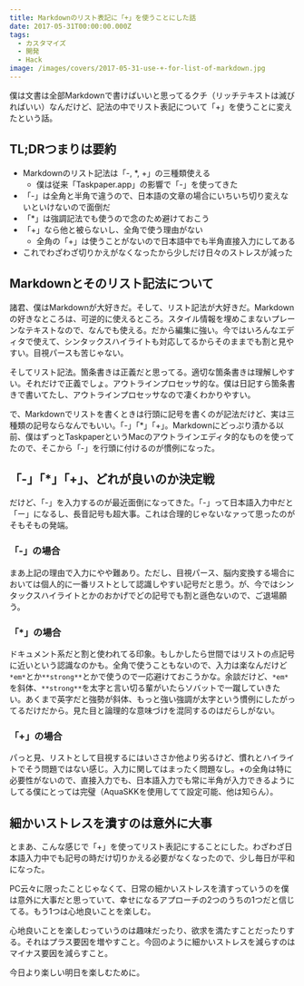 ```yaml
---
title: Markdownのリスト表記に「+」を使うことにした話
date: 2017-05-31T00:00:00.000Z
tags:
  - カスタマイズ
  - 開発
  - Hack
image: /images/covers/2017-05-31-use-+-for-list-of-markdown.jpg
---
```

僕は文書は全部Markdownで書けばいいと思ってるクチ（リッチテキストは滅びればいい）なんだけど、記法の中でリスト表記について「+」を使うことに変えたという話。

TL;DRつまりは要約
------------------------------------------------------------
+ Markdownのリスト記法は「-, *, +」の三種類使える
  + 僕は従来「Taskpaper.app」の影響で「-」を使ってきた
+ 「-」は全角と半角で違うので、日本語の文章の場合にいちいち切り変えないといけないので面倒だ
+ 「*」は強調記法でも使うので念のため避けておこう
+ 「+」なら他と被らないし、全角で使う理由がない
  + 全角の「+」は使うことがないので日本語中でも半角直接入力にしてある
+ これでわざわざ切りかえがなくなったから少しだけ日々のストレスが減った

Markdownとそのリスト記法について
------------------------------------------------------------
諸君、僕はMarkdownが大好きだ。そして、リスト記法が大好きだ。Markdownの好きなところは、可逆的に使えるところ。スタイル情報を埋めこまないプレーンなテキストなので、なんでも使える。だから編集に強い。今ではいろんなエディタで使えて、シンタックスハイライトも対応してるからそのままでも割と見やすい。目視パースも苦じゃない。

そしてリスト記法。箇条書きは正義だと思ってる。適切な箇条書きは理解しやすい。それだけで正義でしょ。アウトラインプロセッサ的な。僕は日記すら箇条書きで書いてたし、アウトラインプロセッサなので凄くわかりやすい。

で、Markdownでリストを書くときは行頭に記号を書くのが記法だけど、実は三種類の記号ならなんでもいい。「-」「*」「+」。Markdownにどっぷり漬かる以前、僕はずっとTaskpaperというMacのアウトラインエディタ的なものを使ってたので、そこから「-」を行頭に付けるのが慣例になった。

「-」「*」「+」、どれが良いのか決定戦
------------------------------------------------------------
だけど、「-」を入力するのが最近面倒になってきた。「-」って日本語入力中だと「ー」になるし、長音記号も超大事。これは合理的じゃないなァって思ったのがそもそもの発端。

### 「-」の場合
まあ上記の理由で入力にやや難あり。ただし、目視パース、脳内変換する場合においては個人的に一番リストとして認識しやすい記号だと思う。が、今ではシンタックスハイライトとかのおかげでどの記号でも割と遜色ないので、ご退場願う。

### 「*」の場合
ドキュメント系だと割と使われてる印象。もしかしたら世間ではリストの点記号に近いという認識なのかも。全角で使うこともないので、入力は楽なんだけど`*em*`とか`**strong**`とかで使うので一応避けておこうかな。余談だけど、`*em*`を斜体、`**strong**`を太字と言い切る輩がいたらソバットで一蹴していきたい。あくまで英字だと強勢が斜体、もっと強い強調が太字という慣例にしたがってるだけだから。見た目と論理的な意味づけを混同するのはだらしがない。

### 「+」の場合
パっと見、リストとして目視するにはいささか他より劣るけど、慣れとハイライトでそう問題ではない感じ。入力に関してはまったく問題なし。+の全角は特に必要性がないので、直接入力でも、日本語入力でも常に半角が入力できるようにしてる僕にとっては完璧（AquaSKKを使用してて設定可能、他は知らん）。

細かいストレスを潰すのは意外に大事
------------------------------------------------------------
とまあ、こんな感じで「+」を使ってリスト表記にすることにした。わざわざ日本語入力中でも記号の時だけ切りかえる必要がなくなったので、少し毎日が平和になった。

PC云々に限ったことじゃなくて、日常の細かいストレスを潰すっていうのを僕は意外に大事だと思っていて、幸せになるアプローチの2つのうちの1つだと信じてる。もう1つは心地良いことを楽しむ。

心地良いことを楽しむっていうのは趣味だったり、欲求を満たすことだったりする。それはプラス要因を増やすこと。今回のように細かいストレスを減らすのはマイナス要因を減らすこと。

今日より楽しい明日を楽しむために。
